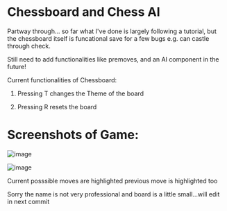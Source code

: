 # Chessboard and Chess AI

Partway through... so far what I've done is largely following a tutorial, but the chessboard itself is funcational save for a few bugs e.g. can castle through check.

Still need to add functionalities like premoves, and an AI component in the future!

Current functionalities of Chessboard:

1. Pressing T changes the Theme of the board 

2. Pressing R resets the board

# Screenshots of Game:
![image](https://github.com/criston-lee/chess/assets/123750477/856e4dec-1944-4ef5-b630-5c6b01feee32)




![image](https://github.com/criston-lee/chess/assets/123750477/78c1d7bb-957f-4760-9957-f3f168160c4a)


Current posssible moves are highlighted previous move is highlighted too

Sorry the name is not very professional and board is a little small...will edit in next commit

